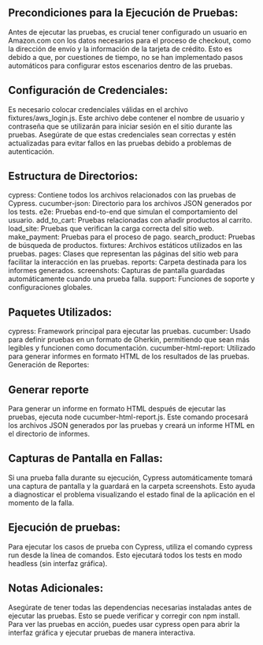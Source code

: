 ## Precondiciones para la Ejecución de Pruebas:

Antes de ejecutar las pruebas, es crucial tener configurado un usuario en Amazon.com con los datos necesarios para el proceso de checkout, como la dirección de envío y la información de la tarjeta de crédito. Esto es debido a que, por cuestiones de tiempo, no se han implementado pasos automáticos para configurar estos escenarios dentro de las pruebas.

## Configuración de Credenciales:

Es necesario colocar credenciales válidas en el archivo fixtures/aws_login.js. Este archivo debe contener el nombre de usuario y contraseña que se utilizarán para iniciar sesión en el sitio durante las pruebas. Asegúrate de que estas credenciales sean correctas y estén actualizadas para evitar fallos en las pruebas debido a problemas de autenticación.

## Estructura de Directorios:

cypress: Contiene todos los archivos relacionados con las pruebas de Cypress.
cucumber-json: Directorio para los archivos JSON generados por los tests.
e2e: Pruebas end-to-end que simulan el comportamiento del usuario.
add_to_cart: Pruebas relacionadas con añadir productos al carrito.
load_site: Pruebas que verifican la carga correcta del sitio web.
make_payment: Pruebas para el proceso de pago.
search_product: Pruebas de búsqueda de productos.
fixtures: Archivos estáticos utilizados en las pruebas.
pages: Clases que representan las páginas del sitio web para facilitar la interacción en las pruebas.
reports: Carpeta destinada para los informes generados.
screenshots: Capturas de pantalla guardadas automáticamente cuando una prueba falla.
support: Funciones de soporte y configuraciones globales.

## Paquetes Utilizados:

cypress: Framework principal para ejecutar las pruebas.
cucumber: Usado para definir pruebas en un formato de Gherkin, permitiendo que sean más legibles y funcionen como documentación.
cucumber-html-report: Utilizado para generar informes en formato HTML de los resultados de las pruebas.
Generación de Reportes:

## Generar reporte
Para generar un informe en formato HTML después de ejecutar las pruebas, ejecuta node cucumber-html-report.js. Este comando procesará los archivos JSON generados por las pruebas y creará un informe HTML en el directorio de informes.

## Capturas de Pantalla en Fallas:

Si una prueba falla durante su ejecución, Cypress automáticamente tomará una captura de pantalla y la guardará en la carpeta screenshots. Esto ayuda a diagnosticar el problema visualizando el estado final de la aplicación en el momento de la falla.

## Ejecución de pruebas:

Para ejecutar los casos de prueba con Cypress, utiliza el comando cypress run desde la línea de comandos. Esto ejecutará todos los tests en modo headless (sin interfaz gráfica).

## Notas Adicionales:

Asegúrate de tener todas las dependencias necesarias instaladas antes de ejecutar las pruebas. Esto se puede verificar y corregir con npm install.
Para ver las pruebas en acción, puedes usar cypress open para abrir la interfaz gráfica y ejecutar pruebas de manera interactiva.